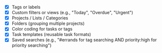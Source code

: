 - [x] Tags or labels
- [x] Custom filters or views (e.g., "Today", "Overdue", "Urgent")
- [x] Projects / Lists / Categories
- [x] Folders (grouping multiple projects)
- [x] Color coding for tasks or tags
- [x] Task templates (reusable task formats)
- [x] Saved searches (e.g., "#errands for tag searching AND priority:high for priority searching")
